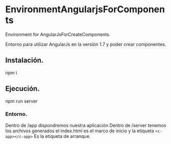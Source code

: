 # EnvironmentAngularjsForComponents
Environment for AngularJsForCreateComponents.

Entorno para utilizar AngularJs en la versión 1.7 y poder crear componentes.

## Instalación.
npm i

## Ejecución.
npm run server

### Entorno.
Dentro de /app dispondremos nuestra aplicación 
Dentro de /server tenemos los archivos generados el index.html es el marco de inicio y la etiqueta `<c-app></c-app>` Es la etiqueta de arranque.

